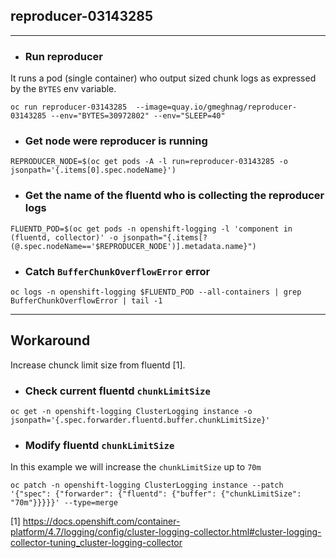 ## reproducer-03143285
---

- ### Run reproducer
It runs a pod (single container) who output sized chunk logs as expressed by the `BYTES` env variable.
```
oc run reproducer-03143285  --image=quay.io/gmeghnag/reproducer-03143285 --env="BYTES=30972802" --env="SLEEP=40"
```

- ### Get node were reproducer is running
```
REPRODUCER_NODE=$(oc get pods -A -l run=reproducer-03143285 -o jsonpath='{.items[0].spec.nodeName}')
```

- ### Get the name of the fluentd who is collecting the  reproducer logs
```
FLUENTD_POD=$(oc get pods -n openshift-logging -l 'component in (fluentd, collector)' -o jsonpath="{.items[?(@.spec.nodeName=='$REPRODUCER_NODE')].metadata.name}")
```

- ### Catch `BufferChunkOverflowError` error
```
oc logs -n openshift-logging $FLUENTD_POD --all-containers | grep BufferChunkOverflowError | tail -1
```
---
## Workaround
Increase chunck limit size from fluentd [1].

- ### Check current fluentd `chunkLimitSize` 
```
oc get -n openshift-logging ClusterLogging instance -o jsonpath='{.spec.forwarder.fluentd.buffer.chunkLimitSize}'
```
- ### Modify fluentd `chunkLimitSize` 
In this example we will increase the `chunkLimitSize` up to `70m`
```
oc patch -n openshift-logging ClusterLogging instance --patch '{"spec": {"forwarder": {"fluentd": {"buffer": {"chunkLimitSize": "70m"}}}}}' --type=merge
```

[1] https://docs.openshift.com/container-platform/4.7/logging/config/cluster-logging-collector.html#cluster-logging-collector-tuning_cluster-logging-collector